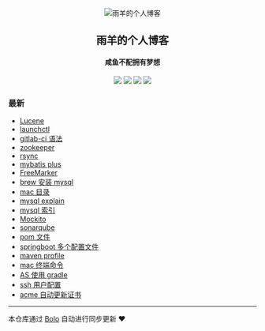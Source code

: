 <p align="center"><img alt="雨羊的个人博客" src="https://b3logfile.com/file/2021/01/4087334-f4f28b3b.png"></p><h2 align="center">
雨羊的个人博客
</h2>

<h4 align="center">咸鱼不配拥有梦想</h4>
<p align="center"><a title="雨羊的个人博客" target="_blank" href="https://github.com/Rainsheep/bolo-blog"><img src="https://img.shields.io/github/last-commit/Rainsheep/bolo-blog.svg?style=flat-square&color=FF9900"></a>
<a title="GitHub repo size in bytes" target="_blank" href="https://github.com/Rainsheep/bolo-blog"><img src="https://img.shields.io/github/repo-size/Rainsheep/bolo-blog.svg?style=flat-square"></a>
<a title="Bolo Version" target="_blank" href="https://github.com/adlered/bolo-solo"><img src="https://img.shields.io/badge/bolo-v2.5 稳定版-f1e05a.svg?style=flat-square&color=blueviolet"></a>
<a title="Hits" target="_blank" href="https://github.com/88250/hits"><img src="https://hits.b3log.org/Rainsheep/bolo-blog.svg"></a></p>

### 最新

* [Lucene](https://www.rainsheep.cn/articles/2022/02/11/1644569257575.html)
* [launchctl](https://www.rainsheep.cn/articles/2022/01/28/1643300509203.html)
* [gitlab-ci 语法](https://www.rainsheep.cn/articles/2022/01/21/1642748834224.html)
* [zookeeper](https://www.rainsheep.cn/articles/2022/01/17/1642351850649.html)
* [rsync](https://www.rainsheep.cn/articles/2022/01/16/1642341661589.html)
* [mybatis plus](https://www.rainsheep.cn/articles/2022/01/16/1642264395147.html)
* [FreeMarker](https://www.rainsheep.cn/articles/2022/01/15/1642217611237.html)
* [brew 安装 mysql](https://www.rainsheep.cn/articles/2022/01/14/1642143946987.html)
* [mac 目录](https://www.rainsheep.cn/articles/2022/01/14/1642139564007.html)
* [mysql explain](https://www.rainsheep.cn/articles/2022/01/13/1642067723134.html)
* [mysql 索引](https://www.rainsheep.cn/articles/2022/01/13/1642066741987.html)
* [Mockito](https://www.rainsheep.cn/articles/2022/01/12/1641958671741.html)
* [sonarqube](https://www.rainsheep.cn/articles/2022/01/09/1641711936805.html)
* [pom 文件](https://www.rainsheep.cn/articles/2021/12/30/1640862588650.html)
* [springboot  多个配置文件](https://www.rainsheep.cn/articles/2021/12/30/1640862154579.html)
* [maven profile](https://www.rainsheep.cn/articles/2021/12/30/1640861247161.html)
* [mac 终端命令](https://www.rainsheep.cn/articles/2021/12/22/1640145229491.html)
* [AS 使用 gradle](https://www.rainsheep.cn/articles/2021/11/17/1637129928168.html)
* [ssh 用户配置](https://www.rainsheep.cn/articles/2021/11/12/1636717848438.html)
* [acme 自动更新证书](https://www.rainsheep.cn/articles/2021/10/28/1635391790959.html)



---

本仓库通过 [Bolo](https://github.com/adlered/bolo-solo) 自动进行同步更新 ❤️ 